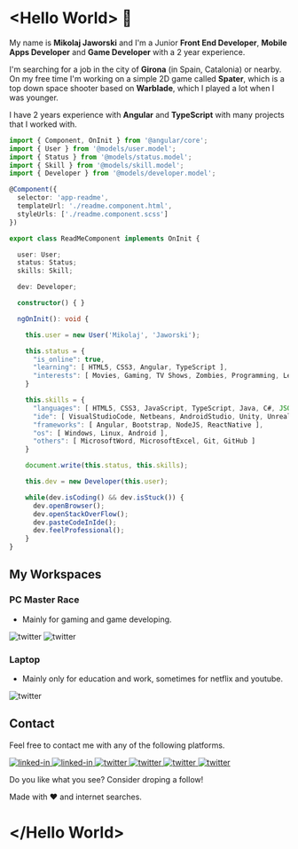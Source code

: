 ﻿
# \<Hello World> 👋

My name is **Mikolaj Jaworski** and I'm a Junior **Front End Developer**, **Mobile Apps Developer** and **Game Developer** with a 2 year experience.

I'm searching for a job in the city of **Girona** (in Spain, Catalonia) or nearby.
On my free time I'm working on a simple 2D game called **Spater**, which is a top down space shooter based on **Warblade**, which I played a lot when I was younger.

I have 2 years experience with **Angular** and **TypeScript** with many projects that I worked with.

```ts
import { Component, OnInit } from '@angular/core';
import { User } from '@models/user.model';
import { Status } from '@models/status.model';
import { Skill } from '@models/skill.model';
import { Developer } from '@models/developer.model';

@Component({
  selector: 'app-readme',
  templateUrl: './readme.component.html',
  styleUrls: ['./readme.component.scss']
})

export class ReadMeComponent implements OnInit {

  user: User;
  status: Status;
  skills: Skill;

  dev: Developer;

  constructor() { }

  ngOnInit(): void {

    this.user = new User('Mikolaj', 'Jaworski');

    this.status = {
      "is_online": true,
      "learning": [ HTML5, CSS3, Angular, TypeScript ],
      "interests": [ Movies, Gaming, TV Shows, Zombies, Programming, Learning ]
    }

    this.skills = {
      "languages": [ HTML5, CSS3, JavaScript, TypeScript, Java, C#, JSON, MySQL ],
      "ide": [ VisualStudioCode, Netbeans, AndroidStudio, Unity, UnrealEngine ],
      "frameworks": [ Angular, Bootstrap, NodeJS, ReactNative ],
      "os": [ Windows, Linux, Android ],
      "others": [ MicrosoftWord, MicrosoftExcel, Git, GitHub ]
    }

    document.write(this.status, this.skills);

    this.dev = new Developer(this.user);

    while(dev.isCoding() && dev.isStuck()) {
      dev.openBrowser();
      dev.openStackOverFlow();
      dev.pasteCodeInIde();
      dev.feelProfessional();
    }
}
```

## My Workspaces

### PC Master Race

- Mainly for gaming and game developing.

<img alt="twitter" src="https://img.shields.io/badge/AMD-Radeon_RX_5700_XT-ED1C24?style=for-the-badge&logo=amd&logoColor=white" />
<img alt="twitter" src="https://img.shields.io/badge/AMD-Ryzen_7_3800X-ED1C24?style=for-the-badge&logo=amd&logoColor=white" />

### Laptop

- Mainly only for education and work, sometimes for netflix and youtube.

<img alt="twitter" src="https://img.shields.io/badge/Windows-MSI_Prestige_15_A10SC-0078D6?style=for-the-badge&logo=windows&logoColor=white" />

## Contact

Feel free to contact me with any of the following platforms.

<a href="mailto:jaworski.miki98@gmail.com" >
<img alt="linked-in" src="https://img.shields.io/badge/Gmail-D14836?style=for-the-badge&logo=gmail&logoColor=white" />
</a>
<a href="https://www.linkedin.com/in/mikolaj-jaworski-developer/">
<img alt="linked-in" src="https://img.shields.io/badge/linkedin-%230077B5.svg?&style=for-the-badge&logo=linkedin&logoColor=white" />
</a>
<a href="https://twitter.com/miki_jaworski">
<img alt="twitter" src="https://img.shields.io/badge/twitter-%231DA1F2.svg?&style=for-the-badge&logo=twitter&logoColor=white" />
</a>
<a href="https://steamcommunity.com/id/xdemorn/">
<img alt="twitter" src="https://img.shields.io/badge/Steam-000000?style=for-the-badge&logo=steam&logoColor=white" />
</a>
<a href="https://xdemorn.itch.io/">
<img alt="twitter" src="https://img.shields.io/badge/Itch.io-FA5C5C?style=for-the-badge&logo=itch.io&logoColor=white" />
</a>
<a href="https://dev.to/xdemorn">
<img alt="twitter" src="https://img.shields.io/badge/dev.to-0A0A0A?style=for-the-badge&logo=dev.to&logoColor=white" />
</a>

Do you like what you see? Consider droping a follow!

Made with ❤️ and internet searches.

# \</Hello World>
